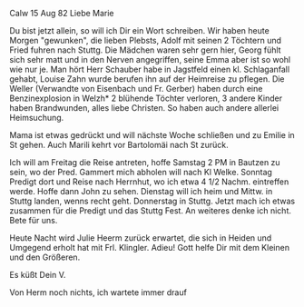  Calw 15 Aug 82
Liebe Marie

Du bist jetzt allein, so will ich Dir ein Wort schreiben. Wir haben heute Morgen "gewunken", die lieben Plebsts, Adolf mit seinen 2 Töchtern und Fried fuhren nach Stuttg. Die Mädchen waren sehr gern hier, Georg fühlt sich sehr matt und in den Nerven angegriffen, seine Emma aber ist so wohl wie nur je. Man hört Herr Schauber habe in Jagstfeld einen kl. Schlaganfall gehabt, Louise Zahn wurde berufen ihn auf der Heimreise zu pflegen. Die Weller (Verwandte von Eisenbach und Fr. Gerber) haben durch eine Benzinexplosion in Welzh<eim>* 2 blühende Töchter verloren, 3 andere Kinder haben Brandwunden, alles liebe Christen. So haben auch andere allerlei Heimsuchung.

Mama ist etwas gedrückt und will nächste Woche schließen und zu Emilie in St gehen. Auch Marili kehrt vor Bartolomäi nach St zurück.

Ich will am Freitag die Reise antreten, hoffe Samstag 2 PM in Bautzen zu sein, wo der Pred. Gammert mich abholen will nach Kl Welke. Sonntag Predigt dort und Reise nach Herrnhut, wo ich etwa 4 1/2 Nachm. eintreffen werde. Hoffe dann John zu sehen. Dienstag will ich heim und Mittw. in Stuttg landen, wenns recht geht. Donnerstag in Stuttg. Jetzt mach ich etwas zusammen für die Predigt und das Stuttg Fest. An weiteres denke ich nicht. Bete für uns.

Heute Nacht wird Julie Heerm zurück erwartet, die sich in Heiden und Umgegend erholt hat mit Frl. Klingler. Adieu! Gott helfe Dir mit dem Kleinen und den Größeren.

 Es küßt Dein V.

Von Herm noch nichts, ich wartete immer drauf
